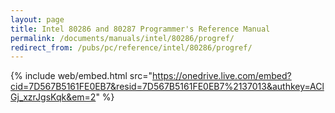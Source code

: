 ```yaml
---
layout: page
title: Intel 80286 and 80287 Programmer's Reference Manual
permalink: /documents/manuals/intel/80286/progref/
redirect_from: /pubs/pc/reference/intel/80286/progref/
---
```


{% include web/embed.html src="https://onedrive.live.com/embed?cid=7D567B5161FE0EB7&resid=7D567B5161FE0EB7%2137013&authkey=AClGj_xzrJgsKqk&em=2" %}
